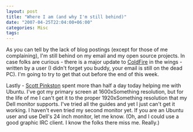```yaml
---
layout: post
title: "Where I am (and why I'm still behind)"
date: "2007-04-25T22:04:00+06:00"
categories: Misc 
tags: 
---
```


As you can tell by the lack of blog postings (except for those  of me complaining), I'm still behind on my email and my open source projects. In case folks are curious - there is a major update to <a href="http://coldfire.riaforge.org">ColdFire</a> in the wings - written by a user (I didn't forget you buddy, your email is still on the dead PC). I'm going to try to get that out before the end of this week.

Lastly - <a href="http://scottpinkston.org/blog/">Scott Pinkston</a> spent more than half a day today helping me with Ubuntu. I've got my primary screen at 1600xSomething resolution, but for the life of me I can't get it to the proper 1920xSomething resolution that my Dell monitor supports. I've tried all the guides and yet I just can't get it working. I haven't even tried my second monitor yet. If you are an Ubuntu user and use Dell's 24 inch monitor, let me know. (Oh, and I could use a good graphic IRC client. I know the folks there miss me. Really.)